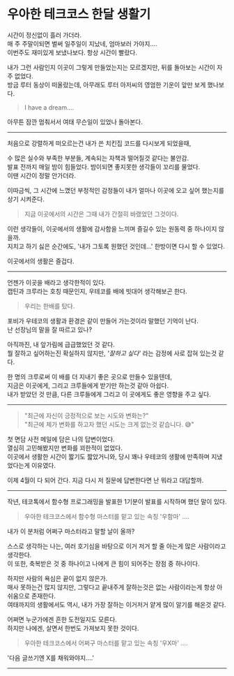# 우아한 테크코스 한달 생활기

시간이 정신없이 흘러 가더라.  
매 주 주말이되면 벌써 일주일이 지났네, 엄마보러 가야지….  
이번주도 재미있게 보냈나보다. 항상 시간이 빨랐다.  


내가 그런 사람인지 이곳이 그렇게 만들었는지는 모르겠지만, 뒤를 돌아보는 시간이 자주 없었다.  
방금 루터 동상이 떠올랐는데, 아무래도 루터 아저씨의 영엄한 기운이 앞만 보게 했나보다.  


> I have a dream….


아무튼 잠깐 멈춰서서 여태 무슨일이 있었나 돌아본다.  
  
---
  
처음으로 강렬하게 떠오르는건 내가 쓴 치킨집 코드를 다시보게 되었을때,  


수 많은 실수와 부족한 부분들, 계속되는 자책과 떨어질것 같다는 불안감.  
발표 전까지 매일 밤이 힘들었다. 밤이되면 좋지못한 생각들이 꼬리를 물었다.  
이땐 시간이 정말 안가더라.  


이따금씩, 그 시간에 느꼈던 부정적인 감정들이 내가 얼마나 이곳에 오고 싶어 했는지를 상기 시켜준다.  


> 지금 이곳에서의 시간은 그때 내가 간절히 바랬었던 그것이다.


이런 생각들이, 이곳에서의 생활에 감사함을 느끼며 즐길수 있는 원동력 중 하나이지 않을까.  
지치고 하기 싫은 순간에도, '내가 그토록 원했던 것인데…' 한방이면 다시 할 수 있었다.  


이곳에서의 생활은 즐겁다.  


---


언젠가 이곳을 배라고 생각한적이 있다.  
캡틴과 크루라는 호칭 때문인지, 우테코를 배에 빗대어 생각해보곤 한다.  


> 우리는 한배를 탔다.  


포비가 우테코의 생활과 환경은 같이 만들어 가는것이라 말했던 기억이 난다.  
난 선장님의 말을 잘 따르고 있나?  


아직까진, 내 앞가림에 급급했었던 것 같다.  
뭘 잘하고 싶어하는진 확실하지 않지만, *'잘하고 싶다'* 라는 감정에 사로 잡혀 있는것 같다.  


한 명의 크루로써 이 배를 더 지내기 좋은 곳으로 만들수 있을텐데,  
지금은 이곳에게, 그리고 크루들에게 받기만 하는것 같아 아쉽다.  
내가 받았던 것 만큼, 다른 크루들에게 그리고 이 곳에게도 좋은 영향을 주고 싶다.  


---


> "최근에 자신이 긍정적으로 보는 시도와 변화는?"  
> "최근에 제가 변화를 하고자 했던 시도는 크게 없는것 같습니다. 😅"  


첫 면담 사전 메일에 담은 나의 답변이었다.   
열심히 고민해봤지만 변화를 꾀한적이 없었다.   
이곳에서 생활한 시간이 짧기도 짧았거니와, 당시 꽤나 우테코의 생활에 만족하며 지냈었다는게 이유였다.  


이제 4월이 다 되어 간다. 지금 다시 저 질문에 답변한다면 난 뭐라고 대답할까.  


---


작년, 테코톡에서 함수형 프로그래밍을 발표한 1기분이 발표를 시작하며 했던 말이 있다.  


> 우아한 테크코스에서 함수형 마스터를 맡고 있는 속칭 '우함마' ….


내가 이 분처럼 어쩌구 마스터라고 말할 날이 올까?  


스스로 생각하는 나는, 여러 호기심을 바탕으로 이거 저거 할 줄 아는게 많은 사람이라고 생각한다.  
이 또한, 축복받은 것 중 하나이고 나에게 큰 힘이 되어주는 장점 중 하나이다.  


하지만 사람의 욕심은 끝이 없지 않은가.  
매사 못하는건 많지 않지만, 그렇다고 끝내주게 잘하는것은 없는 사람이라는게 항상 아쉬움으로 존재한다.  
여태까지의 생활에서도 역시, 내가 가장 잘하는 이거저거 얕게 많이 알기를 해온것 같다.  


어쩌면 누군가에겐 흔한 도전일지도 모른다.  
하지만 나에겐, 살면서 한번도 가져보지 못한 것이다.  


> 우아한 테크코스에서 어쩌구 마스터를 맡고 있는 속칭 '우X마' ….


'다음 글쓰기엔 X를 채워와야지….'


---
